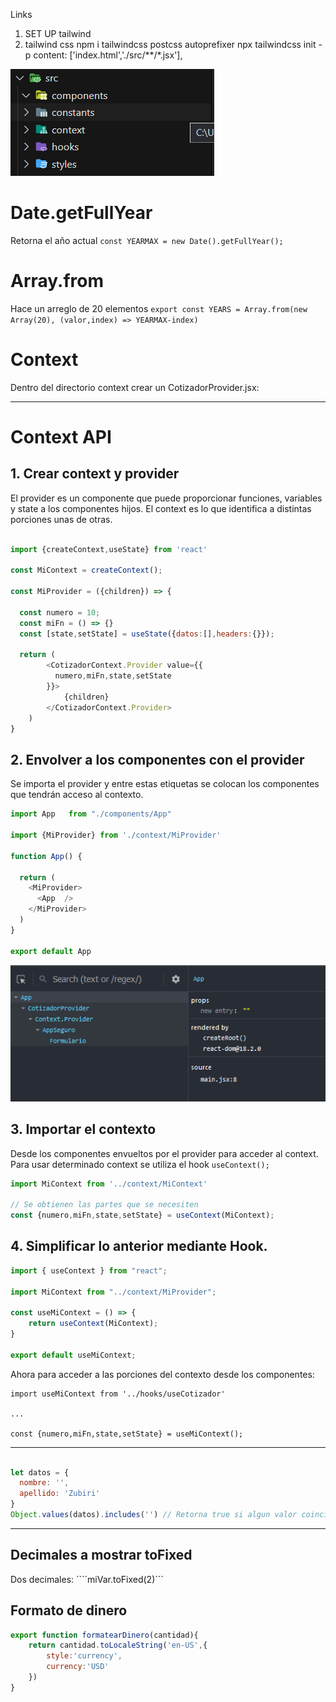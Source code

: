 Links

1. SET UP tailwind
2. tailwind css
npm i tailwindcss postcss autoprefixer
npx tailwindcss init -p
  content: ['index.html','./src/**/*.jsx'],

![](documentation/1.png)

# Date.getFullYear
Retorna el año actual
```const YEARMAX = new Date().getFullYear();```

# Array.from
Hace un arreglo de 20 elementos
```export const YEARS = Array.from(new Array(20), (valor,index) => YEARMAX-index)```

# Context
Dentro del directorio context crear un CotizadorProvider.jsx:

---

# **Context API**

## 1. Crear context y provider

El provider es un componente que puede proporcionar funciones, variables y state a los componentes hijos. El context es lo que identifica a distintas porciones unas de otras.

```js

import {createContext,useState} from 'react'

const MiContext = createContext();

const MiProvider = ({children}) => {

  const numero = 10;
  const miFn = () => {}
  const [state,setState] = useState({datos:[],headers:{}});

  return (
        <CotizadorContext.Provider value={{
          numero,miFn,state,setState
        }}>
            {children}
        </CotizadorContext.Provider>
    )
}
```

## 2. Envolver a los componentes con el provider

Se importa el provider y entre estas etiquetas se colocan los componentes que tendrán acceso al contexto.

```js
import App	 from "./components/App"

import {MiProvider} from './context/MiProvider'

function App() {

  return (
    <MiProvider>
      <App  />
    </MiProvider>
  )
}

export default App
```

![](documentation/2.png)

## 3. Importar el contexto
Desde los componentes envueltos por el provider para acceder al context.
Para usar determinado context se utiliza el hook ```useContext();```

```js
import MiContext from '../context/MiContext'

// Se obtienen las partes que se necesiten
const {numero,miFn,state,setState} = useContext(MiContext);
```

## 4. Simplificar lo anterior mediante Hook.

```js
import { useContext } from "react";

import MiContext from "../context/MiProvider";

const useMiContext = () => {
    return useContext(MiContext);
}

export default useMiContext;
```

Ahora para acceder a las porciones del contexto desde los componentes:

```JS
import useMiContext from '../hooks/useCotizador'

...

const {numero,miFn,state,setState} = useMiContext();
```

---

```js

let datos = {
  nombre: '',
  apellido: 'Zubiri'
}
Object.values(datos).includes('') // Retorna true si algun valor coincide dentro del objeto
```

---

## Decimales a mostrar **toFixed**
Dos decimales: 
 ````miVar.toFixed(2)```

## Formato de dinero
```js
export function formatearDinero(cantidad){
    return cantidad.toLocaleString('en-US',{
        style:'currency',
        currency:'USD'
    })
}
```